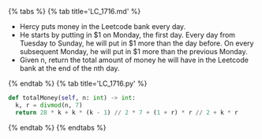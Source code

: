 {% tabs %}
{% tab title='LC_1716.md' %}

* Hercy puts money in the Leetcode bank every day.
* He starts by putting in $1 on Monday, the first day. Every day from Tuesday to Sunday, he will put in $1 more than the day before. On every subsequent Monday, he will put in $1 more than the previous Monday.
* Given n, return the total amount of money he will have in the Leetcode bank at the end of the nth day.

{% endtab %}
{% tab title='LC_1716.py' %}

```py
def totalMoney(self, n: int) -> int:
  k, r = divmod(n, 7)
  return 28 * k + k * (k - 1) // 2 * 7 + (1 + r) * r // 2 + k * r
```

{% endtab %}
{% endtabs %}